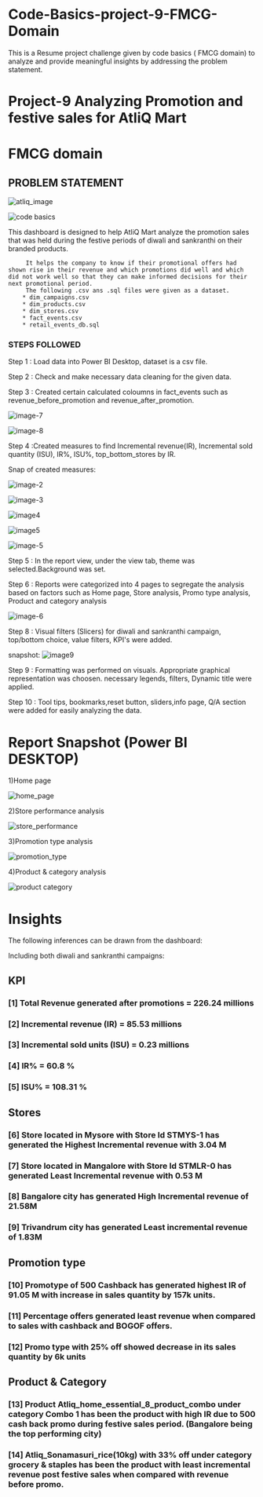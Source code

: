 # Code-Basics-project-9-FMCG-Domain
This is a Resume project challenge given by code basics ( FMCG domain) to analyze and provide meaningful insights by addressing the problem statement.
# Project-9 Analyzing Promotion and festive sales for AtliQ Mart

# FMCG domain

## PROBLEM STATEMENT

 ![atliq_image](https://github.com/prithvipai32/Code-Basics-project-9-FMCG-Domain/assets/160827333/99eea682-0bf7-4d1e-9297-d38f48285964)

 
![code basics](https://github.com/prithvipai32/Code-Basics-project-9-FMCG-Domain/assets/160827333/75cb54fd-4c5f-4662-985c-3d4a100f773f)

This dashboard is designed to help AtliQ Mart analyze the promotion sales that was held during the festive periods of diwali and sankranthi on their branded products.

         It helps the company to know if their promotional offers had shown rise in their revenue and which promotions did well and which did not work well so that they can make informed decisions for their next promotional period.
         The following .csv ans .sql files were given as a dataset.
        * dim_campaigns.csv
        * dim_products.csv
        * dim_stores.csv
        * fact_events.csv
        * retail_events_db.sql

### STEPS FOLLOWED 

Step 1 : Load data into Power BI Desktop, dataset is a csv file.

Step 2 : Check and make necessary data cleaning for the given data.

Step 3 : Created certain calculated coloumns in fact_events such as revenue_before_promotion and revenue_after_promotion.

![image-7](https://github.com/prithvipai32/Code-Basics-project-9-FMCG-Domain/assets/160827333/90d324fe-fc5a-4910-8a73-abf9e95eff31)

![image-8](https://github.com/prithvipai32/Code-Basics-project-9-FMCG-Domain/assets/160827333/69c2786a-6be7-4eaf-900a-409406f06679)

 Step 4 :Created measures to find Incremental revenue(IR), Incremental sold quantity (ISU), IR%, ISU%, top_bottom_stores by IR.

 Snap of created measures:

 ![image-2](https://github.com/prithvipai32/Code-Basics-project-9-FMCG-Domain/assets/160827333/5636babc-5490-4414-962e-2fc60e5619b6)

 ![image-3](https://github.com/prithvipai32/Code-Basics-project-9-FMCG-Domain/assets/160827333/fc8ae36e-e958-4137-8333-aebf2d7af7f6)

![image4](https://github.com/prithvipai32/Code-Basics-project-9-FMCG-Domain/assets/160827333/fe91aa48-baac-4f9f-8586-1ad8b2e2fc8a)

 ![image5](https://github.com/prithvipai32/Code-Basics-project-9-FMCG-Domain/assets/160827333/6a2b5627-a2bf-493e-84c2-095ea436544f)

 ![image-5](https://github.com/prithvipai32/Code-Basics-project-9-FMCG-Domain/assets/160827333/8eb6bddc-1ffd-4125-8ba4-cb40ebe698b6)

Step 5 : In the report view, under the view tab, theme was selected.Background was set.

 Step 6 : Reports were categorized into 4 pages to segregate the analysis based on factors such as Home page, Store analysis, Promo type analysis, Product and category analysis 

 ![image-6](https://github.com/prithvipai32/Code-Basics-project-9-FMCG-Domain/assets/160827333/92e40ea7-c487-4226-8fe3-f6117bc1bafe)


 Step 8 : Visual filters (Slicers) for diwali and sankranthi campaign, top/bottom choice, value filters, KPI's were added.

snapshot:
 ![image9](https://github.com/prithvipai32/Code-Basics-project-9-FMCG-Domain/assets/160827333/59efa51d-54b9-4bcc-a48c-e59f8270d515)

Step 9 : Formatting was performed on visuals. Appropriate graphical representation was choosen. necessary legends, filters, Dynamic title were applied.

 Step 10 : Tool tips, bookmarks,reset button, sliders,info page, Q/A section were added for easily analyzing the data.
 
 # Report Snapshot (Power BI DESKTOP)

 1)Home page

![home_page](https://github.com/prithvipai32/Code-Basics-project-9-FMCG-Domain/assets/160827333/78d6107e-7581-45ff-9df4-9f478ea3940d)

 2)Store performance analysis

 ![store_performance](https://github.com/prithvipai32/Code-Basics-project-9-FMCG-Domain/assets/160827333/7c2c80ef-b523-45eb-af8a-db60c348e62f)

3)Promotion type analysis

![promotion_type](https://github.com/prithvipai32/Code-Basics-project-9-FMCG-Domain/assets/160827333/30ebe657-fe48-4a95-a0eb-264e0fe870f0)

4)Product & category analysis

![product category](https://github.com/prithvipai32/Code-Basics-project-9-FMCG-Domain/assets/160827333/f7b2b44a-f797-45b5-a1cb-be5099065081)

# Insights

The following inferences can be drawn from the dashboard:

Including both diwali and sankranthi campaigns:

## KPI

### [1] Total Revenue generated after promotions = 226.24 millions
### [2] Incremental revenue (IR) = 85.53 millions
### [3] Incremental sold units (ISU) = 0.23 millions
### [4] IR% = 60.8 %
### [5] ISU% = 108.31 %

## Stores
           
### [6] Store located in Mysore with Store Id STMYS-1 has generated the Highest Incremental revenue with 3.04 M

### [7] Store located in Mangalore with Store Id STMLR-0 has generated Least Incremental revenue with 0.53 M

### [8] Bangalore  city has generated High Incremental revenue of 21.58M

### [9] Trivandrum city has generated Least incremental revenue of 1.83M

## Promotion type

### [10] Promotype of 500 Cashback has generated highest IR of 91.05 M with increase in sales quantity by 157k units.

### [11] Percentage offers generated least revenue when compared to sales with cashback and BOGOF offers. 

### [12] Promo type  with 25% off showed decrease in its sales quantity by 6k units

## Product & Category

### [13] Product Atliq_home_essential_8_product_combo  under category Combo 1 has been the product with high IR due to 500 cash back promo during festive sales period. (Bangalore being the top performing city)


### [14] Atliq_Sonamasuri_rice(10kg) with 33% off  under category grocery & staples has been the product with least  incremental revenue post festive sales when compared with revenue before promo.

